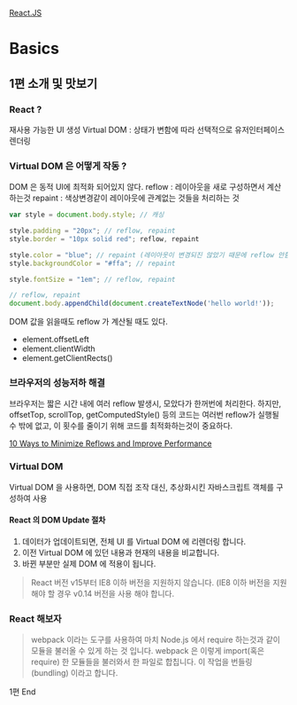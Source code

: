 [React.JS](https://velopert.com/reactjs-tutorials)

# Basics

## 1편 소개 및 맛보기

### React ?
재사용 가능한 UI 생성
Virtual DOM : 상태가 변함에 따라 선택적으로 유저인터페이스 렌더링

### Virtual DOM 은 어떻게 작동 ?
DOM 은 동적 UI에 최적화 되어있지 않다.
reflow : 레이아웃을 새로 구성하면서 계산하는것
repaint : 색상변경같이 레이아웃에 관계없는 것들을 처리하는 것

```js
var style = document.body.style; // 캐싱

style.padding = "20px"; // reflow, repaint
style.border = "10px solid red"; reflow, repaint

style.color = "blue"; // repaint (레이아웃이 변경되진 않았기 때문에 reflow 안함)
style.backgroundColor = "#ffa"; // repaint

style.fontSize = "1em"; // reflow, repaint

// reflow, repaint
document.body.appendChild(document.createTextNode('hello world!'));
```

DOM 값을 읽을때도 reflow 가 계산될 때도 있다.
- element.offsetLeft
- element.clientWidth
- element.getClientRects()

### 브라우저의 성능저하 해결
브라우저는 짧은 시간 내에 여러 reflow 발생시, 모았다가 한꺼번에 처리한다.
하지만, offsetTop, scrollTop, getComputedStyle() 등의 코드는 여러번 reflow가 실행될 수 밖에 없고, 이 횟수를 줄이기 위해 코드를 최적화하는것이 중요하다.

[10 Ways to Minimize Reflows and Improve Performance](https://www.sitepoint.com/10-ways-minimize-reflows-improve-performance/)

### Virtual DOM
Virtual DOM 을 사용하면, DOM 직접 조작 대신, 추상화시킨 자바스크립트 객체를 구성하여 사용

#### React 의 DOM Update 절차
1. 데이터가 업데이트되면, 전체 UI 를 Virtual DOM 에 리렌더링 합니다.
2. 이전 Virtual DOM 에 있던 내용과 현재의 내용을 비교합니다.
3. 바뀐 부분만 실제 DOM 에 적용이 됩니다.

> React 버전 v15부터 IE8 이하 버전을 지원하지 않습니다. (IE8 이하 버전을 지원해야 할 경우 v0.14 버전을 사용 해야 합니다.

### React 해보자
> webpack 이라는 도구를 사용하여 마치 Node.js 에서 require 하는것과 같이 모듈을 불러올 수 있게 하는 것 입니다. 
> webpack 은 이렇게 import(혹은 require) 한 모듈들을 불러와서 한 파일로 합칩니다. 이 작업을 번들링(bundling) 이라고 합니다.


1편 End